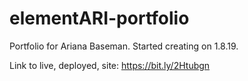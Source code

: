 # elementARI-portfolio
Portfolio for Ariana Baseman. Started creating on 1.8.19. 


Link to live, deployed, site:
https://bit.ly/2Htubgn
